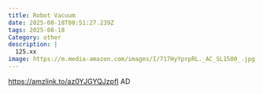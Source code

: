 ```yaml
---
title: Robot Vacuum
date: 2025-08-18T08:51:27.239Z
tags: 2025-08-18
Category: other
description: |
  125.xx
image: https://m.media-amazon.com/images/I/717HyYprpRL._AC_SL1500_.jpg
---
```

https://amzlink.to/az0YJGYQJzpfI
AD